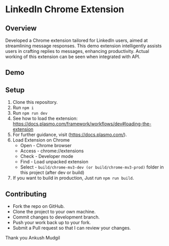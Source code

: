 # LinkedIn Chrome Extension

## Overview
Developed a Chrome extension tailored for LinkedIn users, aimed at streamlining message responses. This demo extension intelligently assists users in crafting replies to messages, enhancing productivity. Actual working of this extension can be seen when integrated with API.

## Demo 



## Setup
1. Clone this repository. 
2. Run `npm i`
3. Run `npm run dev`
4. See how to load the extension: https://docs.plasmo.com/framework/workflows/dev#loading-the-extension
5. For further guidance, visit (https://docs.plasmo.com/).
6. Load Extension on Chrome
   - Open - Chrome browser
   - Access - chrome://extensions
   - Check - Developer mode
   - Find - Load unpacked extension
   - Select - `build/chrome-mv3-dev (or build/chrome-mv3-prod)` folder in this project (after dev or build)
7. If you want to build in production, Just run `npm run build`.

## Contributing
- Fork the repo on GitHub. 
- Clone the project to your own machine.
- Commit changes to development branch.
- Push your work back up to your fork.
- Submit a Pull request so that I can review your changes.

Thank you 
Ankush Mudgil
